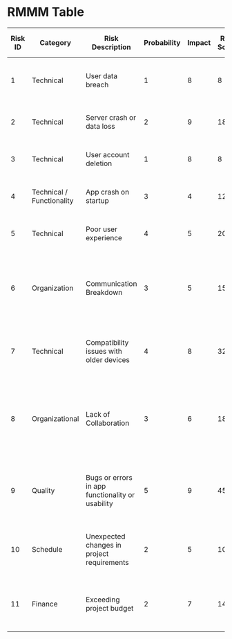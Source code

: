 # RMMM Table

| Risk ID | Category                  | Risk Description                                 | Probability | Impact | Risk Score | Mitigation Strategy                                                                                            | Indicator                                    | Contingency Plan                                                                          | Responsible | Status | Last modifed date |
| ------- | ------------------------- | ------------------------------------------------ | ----------- | ------ | ---------- | -------------------------------------------------------------------------------------------------------------- | -------------------------------------------- | ----------------------------------------------------------------------------------------- | ----------- | ------ | ----------------- |
| 1       | Technical                 | User data breach                                 | 1           | 8      | 8          | Implement data encryption                                                                                      | Number of affected users                     | Notify all affected users, launch an investigation                                        | Fezaan      | Open   | 4/17/2023         |
| 2       | Technical                 | Server crash or data loss                        | 2           | 9      | 18         | Regular backups and disaster recovery plan                                                                     | Monitoring server health                     | Restore data from backup or cloud storage                                                 | Fezaan      | Open   | 4/17/2023         |
| 3       | Technical                 | User account deletion                            | 1           | 8      | 8          | Implement user confirmation process                                                                            | Number of accounts deleted                   | Develop user account recovery system                                                      | Fezaan      | Open   | 4/17/2023         |
| 4       | Technical / Functionality | App crash on startup                             | 3           | 4      | 12         | Fix app code and run through testing and debugging                                                             | Frequency of crashes                         | aunch only stable versions                                                                | F, A, W     | Open   | 4/17/2023         |
| 5       | Technical                 | Poor user experience                             | 4           | 5      | 20         | Conduct user testing and feedback gathering                                                                    | Number of user complaints                    | Redesign of the UI/UX                                                                     | A, W        | Open   | 4/17/2023         |
| 6       | Organization              | Communication Breakdown                          | 3           | 5      | 15         | Foster a culture of open communication, establish clear communication channels, and hold regular team meetings | Number of communication breakdown incidents  | Implement conflict resolution plan and escalate to higher management if necessary         | F, A, W     | Open   | 4/17/2023         |
| 7       | Technical                 | Compatibility issues with older devices          | 4           | 8      | 32         | Test app on older devices and optimize code                                                                    | Number of users affected                     | Develop a separate version of the app for older devices                                   | Fezaan      | Open   | 4/17/2023         |
| 8       | Organizational            | Lack of Collaboration                            | 3           | 6      | 18         | Foster a culture of collaboration and open exchange of ideas and best practices                                | Number of instances of lack of collaboration | Implement conflict resolution plans and escalate to higher levels of management as needed | Akeshan     | Open   | 4/17/2023         |
| 9       | Quality                   | Bugs or errors in app functionality or usability | 5           | 9      | 45         | Thorough testing and debugging throughout development and post-release                                         |                                              | Prompt bug fixes and updates                                                              | Fezaan      | Open   | 4/17/2023         |
| 10      | Schedule                  | Unexpected changes in project requirements       | 2           | 5      | 10         | Regularly communicate with stakeholders and document changes                                                   | Numbers of changes made                      | Prioritize changes and adjust project timeline accordingly                                | Akeshan     | Open   | 4/17/2023         |
| 11      | Finance                   | Exceeding project budget                         | 2           | 7      | 14         | Regularly monitor project expenses and prioritize necessary costs                                              | Project expenses compared to budget          | Implement cost-saving measures or seek additional funding                                 | Wassim      | Open   | 4/18/2023         |
